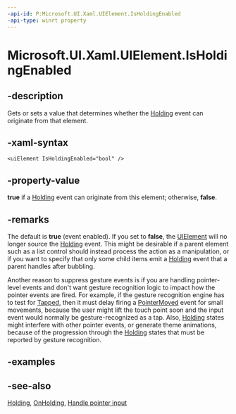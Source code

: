```yaml
---
-api-id: P:Microsoft.UI.Xaml.UIElement.IsHoldingEnabled
-api-type: winrt property
---
```


<!-- Property syntax
public bool IsHoldingEnabled { get;  set; }
-->

# Microsoft.UI.Xaml.UIElement.IsHoldingEnabled

## -description
Gets or sets a value that determines whether the [Holding](uielement_holding.md) event can originate from that element.

## -xaml-syntax
```xaml
<uiElement IsHoldingEnabled="bool" />
```


## -property-value
**true** if a [Holding](uielement_holding.md) event can originate from this element; otherwise, **false**.

## -remarks
The default is **true** (event enabled). If you set to **false**, the [UIElement](uielement.md) will no longer source the [Holding](uielement_holding.md) event. This might be desirable if a parent element such as a list control should instead process the action as a manipulation, or if you want to specify that only some child items emit a [Holding](uielement_holding.md) event that a parent handles after bubbling.

Another reason to suppress gesture events is if you are handling pointer-level events and don't want gesture recognition logic to impact how the pointer events are fired. For example, if the gesture recognition engine has to test for [Tapped](uielement_tapped.md), then it must delay firing a [PointerMoved](uielement_pointermoved.md) event for small movements, because the user might lift the touch point soon and the input event would normally be gesture-recognized as a tap. Also, [Holding](uielement_holding.md) states might interfere with other pointer events, or generate theme animations, because of the progression through the [Holding](uielement_holding.md) states that must be reported by gesture recognition.



## -examples

## -see-also
[Holding](uielement_holding.md), [OnHolding](/uwp/api/windows.ui.xaml.controls.control.onholding(windows.ui.xaml.input.holdingroutedeventargs)), [Handle pointer input](/windows/uwp/design/input/handle-pointer-input)
